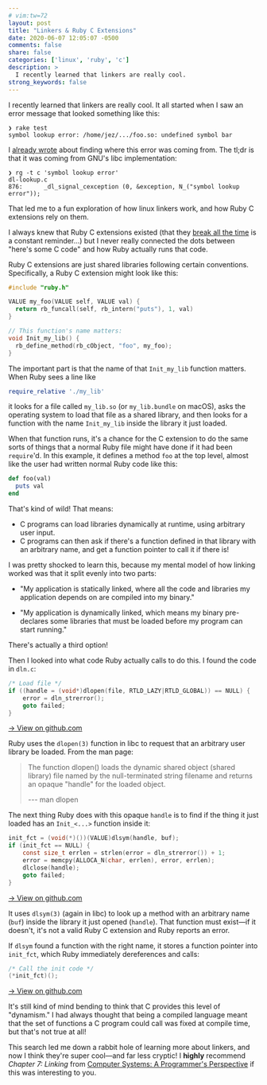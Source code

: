 ```yaml
---
# vim:tw=72
layout: post
title: "Linkers & Ruby C Extensions"
date: 2020-06-07 12:05:07 -0500
comments: false
share: false
categories: ['linux', 'ruby', 'c']
description: >
  I recently learned that linkers are really cool.
strong_keywords: false
---
```


I recently learned that linkers are really cool. It all started when I
saw an error message that looked something like this:

```
❯ rake test
symbol lookup error: /home/jez/.../foo.so: undefined symbol bar
```

I [already wrote](/search-down-the-stack/) about finding where this
error was coming from. The tl;dr is that it was coming from GNU's libc
implementation:

```
❯ rg -t c 'symbol lookup error'
dl-lookup.c
876:      _dl_signal_cexception (0, &exception, N_("symbol lookup error"));
```

That led me to a fun exploration of how linux linkers work, and how Ruby
C extensions rely on them.

I always knew that Ruby C extensions existed (that they [break all the
time][nokogiri] is a constant reminder...) but I never really connected
the dots between "here's some C code" and how Ruby actually runs that
code.

[nokogiri]: https://twitter.com/asolove/status/1261339091485917184

Ruby C extensions are just shared libraries following certain
conventions. Specifically, a Ruby C extension might look like this:

```c
#include "ruby.h"

VALUE my_foo(VALUE self, VALUE val) {
  return rb_funcall(self, rb_intern("puts"), 1, val)
}

// This function's name matters:
void Init_my_lib() {
  rb_define_method(rb_cObject, "foo", my_foo);
}
```

The important part is that the name of that `Init_my_lib` function
matters. When Ruby sees a line like

```ruby
require_relative './my_lib'
```

it looks for a file called `my_lib.so` (or `my_lib.bundle` on macOS),
asks the operating system to load that file as a shared library, and
then looks for a function with the name `Init_my_lib` inside the library
it just loaded.

When that function runs, it's a chance for the C extension to do
the same sorts of things that a normal Ruby file might have done if it
had been `require`'d. In this example, it defines a method `foo` at the
top level, almost like the user had written normal Ruby code like this:

```ruby my_lib.rb
def foo(val)
  puts val
end
```

That's kind of wild! That means:

- C programs can load libraries dynamically at runtime, using arbitrary
  user input.
- C programs can then ask if there's a function defined in that library
  with an arbitrary name, and get a function pointer to call it if there
  is!

I was pretty shocked to learn this, because my mental model of how
linking worked was that it split evenly into two parts:

- "My application is statically linked, where all the code and libraries
  my application depends on are compiled into my binary."

- "My application is dynamically linked, which means my binary
  pre-declares some libraries that must be loaded before my program can
  start running."

There's actually a third option!

Then I looked into what code Ruby actually calls to do this. I found the
code in `dln.c`:


```c dln.c
/* Load file */
if ((handle = (void*)dlopen(file, RTLD_LAZY|RTLD_GLOBAL)) == NULL) {
    error = dln_strerror();
    goto failed;
}
```

[→ View on github.com](https://github.com/ruby/ruby/blob/37c2cd3fa47c709570e22ec4dac723ca211f423a/dln.c#L1341)

Ruby uses the `dlopen(3)` function in libc to request that an arbitrary
user library be loaded. From the man page:

> The function dlopen() loads the dynamic shared object (shared library)
> file named by the null-terminated string filename and returns an
> opaque "handle" for the loaded object.
>
> --- man dlopen

The next thing Ruby does with this opaque `handle` is to find if the
thing it just loaded has an `Init_<...>` function inside it:

```c dln.c
init_fct = (void(*)())(VALUE)dlsym(handle, buf);
if (init_fct == NULL) {
    const size_t errlen = strlen(error = dln_strerror()) + 1;
    error = memcpy(ALLOCA_N(char, errlen), error, errlen);
    dlclose(handle);
    goto failed;
}
```
[→ View on github.com](https://github.com/ruby/ruby/blob/37c2cd3fa47c709570e22ec4dac723ca211f423a/dln.c#L1363-L1369)

It uses `dlsym(3)` (again in libc) to look up a method with an arbitrary
name (`buf`) inside the library it just opened (`handle`). That function
must exist—if it doesn't, it's not a valid Ruby C extension and Ruby
reports an error.

If `dlsym` found a function with the right name, it stores a function
pointer into `init_fct`, which Ruby immediately dereferences and calls:

```c dln.c
/* Call the init code */
(*init_fct)();
```

[→ View on github.com](https://github.com/ruby/ruby/blob/37c2cd3fa47c709570e22ec4dac723ca211f423a/dln.c#L1370-L1371)

It's still kind of mind bending to think that C provides this level of
"dynamism." I had always thought that being a compiled language meant
that the set of functions a C program could call was fixed at compile
time, but that's not true at all!

This search led me down a rabbit hole of learning more about linkers,
and now I think they're super cool—and far less cryptic! I **highly**
recommend *Chapter 7: Linking* from [Computer Systems: A Programmer's
Perspective] if this was interesting to you.

[Computer Systems: A Programmer's Perspective]: http://www.csapp.cs.cmu.edu/
